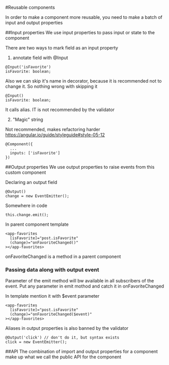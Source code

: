 #Reusable components

In order to make a component more reusable, you need to make a batch of input and output properties

##Input properties
We use input properties to pass input or state to the component

There are two ways to mark field as an input property
1) annotate field with @Input
```
@Input('isFavorite')
isFavorite: boolean;
```

Also we can skip it's name in decorator, because it is recommended not to change it. So nothing wrong with skipping it
```
@Input()
isFavorite: boolean;
```
It calls alias. IT is not recommended by the validator

2) "Magic" string

Not recommended, makes refactoring harder https://angular.io/guide/styleguide#style-05-12 

```
@Component({
  ...
  inputs: ['isFavorite']
})
```

##Output properties
We use output properties to raise events from this custom component

Declaring an output field
```
@Output()
change = new EventEmitter();
```

Somewhere in code
```
this.change.emit();
```

In parent component template
```
<app-favorites
  [isFavorite]="post.isFavorite"
  (change)="onFavoriteChanged()"
></app-favorites>
```

onFavoriteChanged is a method in a parent component

### Passing data along with output event
Parameter of the emit method will bw available in all subscribers of the event.
Put any parameter in emit mothod and catch it in onFavoriteChanged

In template mention it with $event parameter
```
<app-favorites
  [isFavorite]="post.isFavorite"
  (change)="onFavoriteChanged($event)"
></app-favorites>
```  

Aliases in output properties is also banned by the validator
```
@Output('click') // don't do it, but syntax exists
click = new EventEmitter();
```

##API
The combination of import and output properties for a component make up what we call the public API for the component
